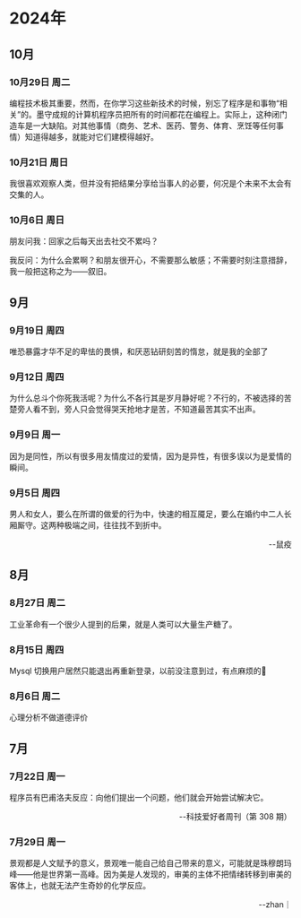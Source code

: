 # 2024年

## 10月

### 10月29日 周二

编程技术极其重要，然而，在你学习这些新技术的时候，别忘了程序是和事物“相关”的。墨守成规的计算机程序员把所有的时间都花在编程上。实际上，这种闭门造车是一大缺陷。对其他事情（商务、艺术、医药、警务、体育、烹饪等任何事情）知道得越多，就能对它们建模得越好。

### 10月21日 周日

我很喜欢观察人类，但并没有把结果分享给当事人的必要，何况是个未来不太会有交集的人。

### 10月6日 周日

朋友问我：回家之后每天出去社交不累吗？

我反问：为什么会累啊？和朋友很开心，不需要那么敏感；不需要时刻注意措辞，我一般把这称之为——叙旧。

## 9月

### 9月19日 周四

唯恐暴露才华不足的卑怯的畏惧，和厌恶钻研刻苦的惰怠，就是我的全部了

### 9月12日 周四

为什么总斗个你死我活呢？为什么不各行其是岁月静好呢？不行的，不被选择的苦楚旁人看不到，旁人只会觉得哭天抢地才是苦，不知道最苦其实不出声。

### 9月9日 周一

因为是同性，所以有很多用友情度过的爱情，因为是异性，有很多误以为是爱情的瞬间。

### 9月5日 周四

男人和女人，要么在所谓的做爱的行为中，快速的相互魇足，要么在婚约中二人长厢厮守。这两种极端之间，往往找不到折中。

<p align="right">--鼠疫</p>

## 8月

### 8月27日 周二

工业革命有一个很少人提到的后果，就是人类可以大量生产糖了。

### 8月15日 周四

Mysql 切换用户居然只能退出再重新登录，以前没注意到过，有点麻烦的👿

### 8月6日 周二
心理分析不做道德评价

## 7月

### 7月22日 周一
程序员有巴甫洛夫反应：向他们提出一个问题，他们就会开始尝试解决它。

<p align="right" href="https://www.ruanyifeng.com/blog/2024/07/weekly-issue-309.html">--科技爱好者周刊（第 308 期）</p>

### 7月29日 周一
景观都是人文赋予的意义，景观唯一能自己给自己带来的意义，可能就是珠穆朗玛峰——他是世界第一高峰。因为美是人发现的，审美的主体不把情绪转移到审美的客体上，也就无法产生奇妙的化学反应。

<p align="right" href="https://space.bilibili.com/173469252">--zhan｜</p>
